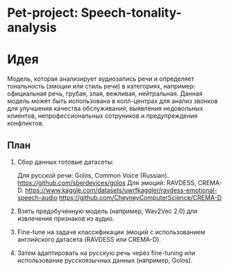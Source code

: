 # Pet-project: Speech-tonality-analysis
# Идея
 Модель, которая анализирует аудиозапись речи и определяет тональность (эмоции или стиль речи) в категориях, например: официальная речь, грубая, злая, вежливая, нейтральная.
 Данная модель может быть использована в колл-центрах для анализ звонков для улучшения качества обслуживания, выявления недовольных клиентов, непрофессиональных сотруников и предупреждения конфликтов.
 
## План
1. Сбор данных
  готовые датасеты:

    Для русской речи: Golos, Common Voice (Russian).
    https://github.com/sberdevices/golos
    Для эмоций: RAVDESS, CREMA-D.
   https://www.kaggle.com/datasets/uwrfkaggler/ravdess-emotional-speech-audio
   https://github.com/CheyneyComputerScience/CREMA-D

3. Взять предобученную модель (например, Wav2Vec 2.0) для извлечения признаков из аудио.
4. Fine-tune на задаче классификации эмоций с использованием английского датасета (RAVDESS или CREMA-D).
5. Затем адаптировать на русскую речь через fine-tuning или использование русскоязычных данных (например, Golos).

